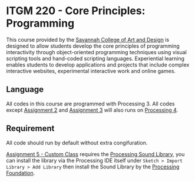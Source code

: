 # ITGM 220 - Core Principles: Programming

This course provided by the [Savannah College of Art and Design](https://www.scad.edu/) is designed to allow students develop the core principles of programming interactivity through object-oriented programming techniques using visual scripting tools and hand-coded scripting languages. Experiential learning enables students to develop applications and projects that include complex interactive websites, experimental interactive work and online games.

## Language
All codes in this course are programmed with Processing 3.
All codes except [Assignment 2](https://github.com/mataleogml/SCAD-ITGM220/tree/main/Assignment%202%20-%20Complex%20Pattern) and [Assignment 3](https://github.com/mataleogml/SCAD-ITGM220/tree/main/Assignment%203%20-%20Interactive%20Time-based%20Platform) will also runs on [Processing 4](https://processing.org/download).

## Requirement
All code should run by default without extra congifuration.

[Assignment 5 - Custom Class](https://github.com/mataleogml/SCAD-ITGM220/tree/main/Assignment%205%20-%20Custom%20Classes) requires the [Processing Sound Library](https://github.com/processing/processing-sound), you can install the library via the Processing IDE itself under `Sketch > Import Library > Add Library` then install the Sound Library by the [Processing Foundation](https://github.com/processing).
